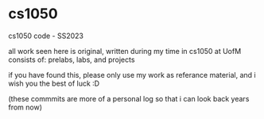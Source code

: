# cs1050
cs1050 code - SS2023

all work seen here is original, written during my time in cs1050 at UofM
consists of: prelabs, labs, and projects

if you have found this, please only use my work as referance material, and i wish you the best of luck :D

  (these commmits are more of a personal log so that i can look back years from now)
